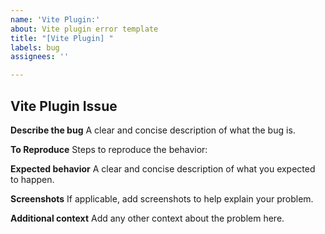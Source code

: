 ```yaml
---
name: 'Vite Plugin:'
about: Vite plugin error template
title: "[Vite Plugin] "
labels: bug
assignees: ''

---
```


## Vite Plugin Issue

**Describe the bug**
A clear and concise description of what the bug is.

**To Reproduce**
Steps to reproduce the behavior:


**Expected behavior**
A clear and concise description of what you expected to happen.

**Screenshots**
If applicable, add screenshots to help explain your problem.

**Additional context**
Add any other context about the problem here.
